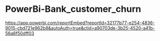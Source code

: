 # PowerBi-Bank_customer_churn
https://app.powerbi.com/reportEmbed?reportId=32177b77-e254-4836-9015-cbd721e962b8&autoAuth=true&ctid=a90703de-3b25-4520-a41b-56a6f50dff03
